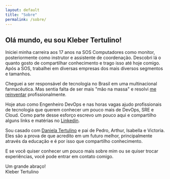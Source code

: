```yaml
---
layout: default
title: "Sobre"
permalink: /sobre/
---
```


## Olá mundo, eu sou Kleber Tertulino!

Iniciei minha carreira aos 17 anos na SOS Computadores como monitor, posteriormente como instrutor e assistente de coordenação. Descobri lá o quanto gosto de compartilhar conhecimento e trago isso até hoje comigo. Após a SOS, trabalhei em diversas empresas dos mais diversos segmentos e tamanhos.

Cheguei a ser responsável de tecnologia no Brasil em uma multinacional farmacêutica. Mas sentia falta de ser mais "mão na massa" e resolvi [me reinventar](/como-me-reinventei-profissionalmente/ "Como me reinventei profissionalmente") profissionalmente.

Hoje atuo como Engenheiro DevOps e nas horas vagas ajudo profissionais de tecnologia que querem conhecer um pouco mais de DevOps, SRE e Cloud. Como parte desse esforço escrevo um pouco aqui e compartilho alguns links e matérias no [Linkedin](https://www.linkedin.com/in/klebertertulino/).

Sou casado com [Daniela Tertulino](https://www.linkedin.com/in/daniela-tertulino-758a69155/) e pai de Pedro, Arthur, Isabella e Victoria. Eles são a prova de que acredito em um futuro melhor, principalmente através da educação e é por isso que compartilho conhecimento.

E se vocẽ quiser conhecer um pouco mais sobre mim ou se quiser trocar experiências, você pode entrar em contato comigo.

Um grande abraço!  
Kleber Tertulino
